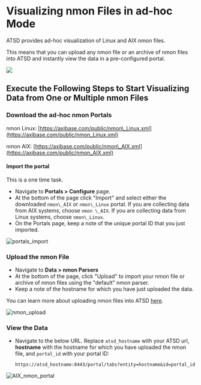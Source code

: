 # Visualizing nmon Files in ad-hoc Mode

ATSD provides ad-hoc visualization of Linux and AIX nmon files.

This means that you can upload any nmon file or an archive of nmon files into ATSD and instantly view the data in a pre-configured portal.

![](./resources/nmon_adhoc_process.gif)

## Execute the Following Steps to Start Visualizing Data from One or Multiple nmon Files

### Download the ad-hoc nmon Portals

nmon Linux:
[https://axibase.com/public/nmon\_Linux.xml](https://axibase.com/public/nmon_Linux.xml)

nmon AIX:
[https://axibase.com/public/nmon\_AIX.xml](https://axibase.com/public/nmon_AIX.xml)

#### Import the portal

This is a one time task.

* Navigate to **Portals > Configure** page.
* At the bottom of the page click "Import" and select either the downloaded `nmon\_AIX` or `nmon\_Linux` portal. If you are collecting data from AIX systems, choose `nmon \_AIX`. If you are collecting data from Linux systems, choose `nmon\_Linux`.
* On the Portals page, keep a note of the unique portal ID that you just imported.

![portals\_import](./resources/portals_import.png)

### Upload the nmon File

* Navigate to **Data > nmon Parsers**
* At the bottom of the page, click "Upload" to import your nmon file or archive of nmon files using the "default" nmon parser.
* Keep a note of the hostname for which you have just uploaded the data.

You can learn more about uploading nmon files into ATSD
[here](./file-upload.md).

![](./resources/nmon_upload1.png "nmon_upload")

### View the Data

* Navigate to the below URL. Replace `atsd_hostname` with your ATSD url, **hostname** with the hostname for which you have uploaded the nmon file, and `portal_id` with your portal ID:

    `https://atsd_hostname:8443/portal/tabs?entity=hostname&id=portal_id`

![](./resources/AIX_nmon_portal1.png "AIX_nmon_portal")
